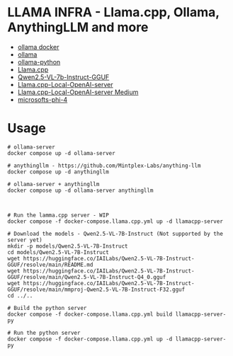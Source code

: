 
# LLAMA INFRA - Llama.cpp, Ollama, AnythingLLM and more

* [ollama docker](https://hub.docker.com/r/ollama/ollama/tags)
* [ollama](https://github.com/ollama/ollama)
* [ollama-python](https://github.com/ollama/ollama-python)
* [Llama.cpp](https://github.com/ggml-org/llama.cpp)
* [Qwen2.5-VL-7b-Instruct-GGUF](https://huggingface.co/IAILabs/Qwen2.5-VL-7b-Instruct-GGUF/tree/main)
* [Llama.cpp-Local-OpenAI-server](https://github.com/Jaimboh/Llama.cpp-Local-OpenAI-server)
* [Llama.cpp-Local-OpenAI-server Medium](https://medium.com/@odhitom09/running-openais-server-locally-with-llama-cpp-5f29e0d955b7)
* [microsofts-phi-4](https://koshurai.medium.com/exploring-microsofts-phi-4-model-and-its-gguf-format-with-llama-cpp-aaccb816a5a8)



# Usage
```
# ollama-server
docker compose up -d ollama-server

# anythingllm - https://github.com/Mintplex-Labs/anything-llm
docker compose up -d anythingllm

# ollama-server + anythingllm
docker compose up -d ollama-server anythingllm



# Run the lamma.cpp server - WIP
docker compose -f docker-compose.llama.cpp.yml up -d llamacpp-server

# Download the models - Qwen2.5-VL-7B-Instruct (Not supported by the server yet)
mkdir -p models/Qwen2.5-VL-7B-Instruct
cd models/Qwen2.5-VL-7B-Instruct
wget https://huggingface.co/IAILabs/Qwen2.5-VL-7B-Instruct-GGUF/resolve/main/README.md
wget https://huggingface.co/IAILabs/Qwen2.5-VL-7B-Instruct-GGUF/resolve/main/Qwen2.5-VL-7B-Instruct-Q4_0.gguf
wget https://huggingface.co/IAILabs/Qwen2.5-VL-7B-Instruct-GGUF/resolve/main/mmproj-Qwen2.5-VL-7B-Instruct-F32.gguf
cd ../..

# Build the python server
docker compose -f docker-compose.llama.cpp.yml build llamacpp-server-py

# Run the python server
docker compose -f docker-compose.llama.cpp.yml up -d llamacpp-server-py



```
